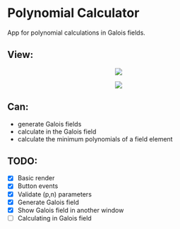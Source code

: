 # Polynomial Calculator

App for polynomial calculations in Galois fields.

## View:
<p align="center">
  <img src="https://site-402.s3.eu-north-1.amazonaws.com/defaults/main-2.png">
</p>
<p align="center">
  <img src="https://site-402.s3.eu-north-1.amazonaws.com/defaults/table.png">
</p>

## Can:
 - generate Galois fields
 - calculate in the Galois field
 - calculate the minimum polynomials of a field element

## TODO:
- [x] Basic render
- [x] Button events
- [x] Validate (p,n) parameters
- [x] Generate Galois field
- [x] Show Galois field in another window
- [ ] Calculating in Galois field
